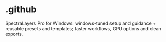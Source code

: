 # .github
SpectraLayers Pro for Windows: windows-tuned setup and guidance + reusable presets and templates; faster workflows, GPU options and clean exports.
